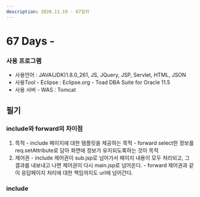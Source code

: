 ```yaml
---
description: 2020.11.19 - 67일차
---
```


# 67 Days -

### 사용 프로그램

* 사용언어 : JAVA\(JDK\)1.8.0\_261, JS, JQuery, JSP, Servlet, HTML, JSON
* 사용Tool  - Eclipse : Eclipse.org - Toad DBA Suite for Oracle 11.5
* 사용 서버 - WAS : Tomcat

## 필기

### include와 forward의 차이점

1. 목적 - include   페이지에 대한 템플릿을 제공하는 목적 - forward   select한 정보를 req.setAttribute로 담아 화면에 정보가 유지되도록하는 것이 목적
2. 제어권 - include   제어권이 sub.jsp로 넘어가서 페이지 내용이 모두 처리되고, 그 결과를 내보내고 나면 제어권이 다시    main.jsp로 넘어온다. - forward   제어권과 같이 응답페이지 처리에 대한 책임까지도 url에 넘어간다.

### include 


